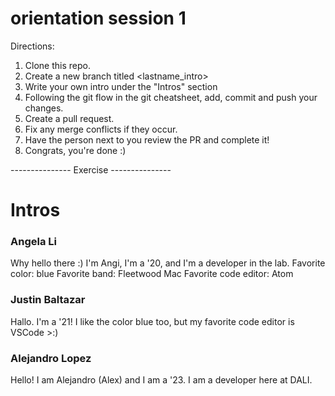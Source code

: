# orientation session 1
Directions:

1. Clone this repo.
3. Create a new branch titled <lastname_intro>
4. Write your own intro under the "Intros" section
5. Following the git flow in the git cheatsheet, add, commit and push your changes.
6. Create a pull request.
7. Fix any merge conflicts if they occur.
8. Have the person next to you review the PR and complete it!
9. Congrats, you're done :)


--------------- Exercise ---------------
# Intros

### Angela Li
Why hello there :)
I'm Angi, I'm a '20, and I'm a developer in the lab.
Favorite color: blue
Favorite band: Fleetwood Mac
Favorite code editor: Atom

### Justin Baltazar
Hallo. I'm a '21!
I like the color blue too, but my favorite code editor is VSCode >:)

### Alejandro Lopez
Hello! I am Alejandro (Alex) and I am a '23. I am a developer here at DALI.
